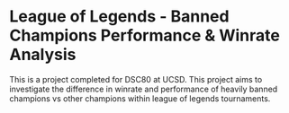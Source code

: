 # League of Legends - Banned Champions Performance & Winrate Analysis
This is a project completed for DSC80 at UCSD. This project aims to investigate the difference in winrate and performance of heavily banned champions vs other champions within league of legends tournaments.
